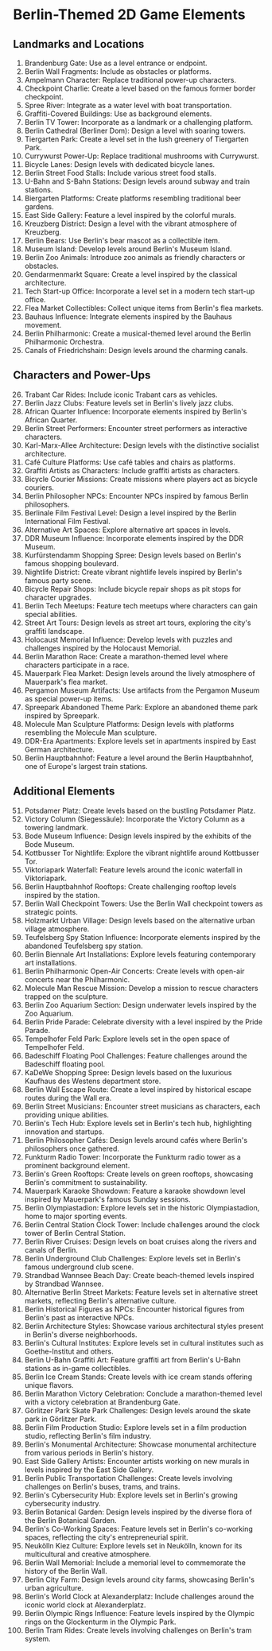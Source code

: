 # Berlin-Themed 2D Game Elements

## Landmarks and Locations

1. Brandenburg Gate: Use as a level entrance or endpoint.
2. Berlin Wall Fragments: Include as obstacles or platforms.
3. Ampelmann Character: Replace traditional power-up characters.
4. Checkpoint Charlie: Create a level based on the famous former border checkpoint.
5. Spree River: Integrate as a water level with boat transportation.
6. Graffiti-Covered Buildings: Use as background elements.
7. Berlin TV Tower: Incorporate as a landmark or a challenging platform.
8. Berlin Cathedral (Berliner Dom): Design a level with soaring towers.
9. Tiergarten Park: Create a level set in the lush greenery of Tiergarten Park.
10. Currywurst Power-Up: Replace traditional mushrooms with Currywurst.
11. Bicycle Lanes: Design levels with dedicated bicycle lanes.
12. Berlin Street Food Stalls: Include various street food stalls.
13. U-Bahn and S-Bahn Stations: Design levels around subway and train stations.
14. Biergarten Platforms: Create platforms resembling traditional beer gardens.
15. East Side Gallery: Feature a level inspired by the colorful murals.
16. Kreuzberg District: Design a level with the vibrant atmosphere of Kreuzberg.
17. Berlin Bears: Use Berlin's bear mascot as a collectible item.
18. Museum Island: Develop levels around Berlin's Museum Island.
19. Berlin Zoo Animals: Introduce zoo animals as friendly characters or obstacles.
20. Gendarmenmarkt Square: Create a level inspired by the classical architecture.
21. Tech Start-up Office: Incorporate a level set in a modern tech start-up office.
22. Flea Market Collectibles: Collect unique items from Berlin's flea markets.
23. Bauhaus Influence: Integrate elements inspired by the Bauhaus movement.
24. Berlin Philharmonic: Create a musical-themed level around the Berlin Philharmonic Orchestra.
25. Canals of Friedrichshain: Design levels around the charming canals.

## Characters and Power-Ups

26. Trabant Car Rides: Include iconic Trabant cars as vehicles.
27. Berlin Jazz Clubs: Feature levels set in Berlin's lively jazz clubs.
28. African Quarter Influence: Incorporate elements inspired by Berlin's African Quarter.
29. Berlin Street Performers: Encounter street performers as interactive characters.
30. Karl-Marx-Allee Architecture: Design levels with the distinctive socialist architecture.
31. Café Culture Platforms: Use café tables and chairs as platforms.
32. Graffiti Artists as Characters: Include graffiti artists as characters.
33. Bicycle Courier Missions: Create missions where players act as bicycle couriers.
34. Berlin Philosopher NPCs: Encounter NPCs inspired by famous Berlin philosophers.
35. Berlinale Film Festival Level: Design a level inspired by the Berlin International Film Festival.
36. Alternative Art Spaces: Explore alternative art spaces in levels.
37. DDR Museum Influence: Incorporate elements inspired by the DDR Museum.
38. Kurfürstendamm Shopping Spree: Design levels based on Berlin's famous shopping boulevard.
39. Nightlife District: Create vibrant nightlife levels inspired by Berlin's famous party scene.
40. Bicycle Repair Shops: Include bicycle repair shops as pit stops for character upgrades.
41. Berlin Tech Meetups: Feature tech meetups where characters can gain special abilities.
42. Street Art Tours: Design levels as street art tours, exploring the city's graffiti landscape.
43. Holocaust Memorial Influence: Develop levels with puzzles and challenges inspired by the Holocaust Memorial.
44. Berlin Marathon Race: Create a marathon-themed level where characters participate in a race.
45. Mauerpark Flea Market: Design levels around the lively atmosphere of Mauerpark's flea market.
46. Pergamon Museum Artifacts: Use artifacts from the Pergamon Museum as special power-up items.
47. Spreepark Abandoned Theme Park: Explore an abandoned theme park inspired by Spreepark.
48. Molecule Man Sculpture Platforms: Design levels with platforms resembling the Molecule Man sculpture.
49. DDR-Era Apartments: Explore levels set in apartments inspired by East German architecture.
50. Berlin Hauptbahnhof: Feature a level around the Berlin Hauptbahnhof, one of Europe's largest train stations.

## Additional Elements

51. Potsdamer Platz: Create levels based on the bustling Potsdamer Platz.
52. Victory Column (Siegessäule): Incorporate the Victory Column as a towering landmark.
53. Bode Museum Influence: Design levels inspired by the exhibits of the Bode Museum.
54. Kottbusser Tor Nightlife: Explore the vibrant nightlife around Kottbusser Tor.
55. Viktoriapark Waterfall: Feature levels around the iconic waterfall in Viktoriapark.
56. Berlin Hauptbahnhof Rooftops: Create challenging rooftop levels inspired by the station.
57. Berlin Wall Checkpoint Towers: Use the Berlin Wall checkpoint towers as strategic points.
58. Holzmarkt Urban Village: Design levels based on the alternative urban village atmosphere.
59. Teufelsberg Spy Station Influence: Incorporate elements inspired by the abandoned Teufelsberg spy station.
60. Berlin Biennale Art Installations: Explore levels featuring contemporary art installations.
61. Berlin Philharmonic Open-Air Concerts: Create levels with open-air concerts near the Philharmonic.
62. Molecule Man Rescue Mission: Develop a mission to rescue characters trapped on the sculpture.
63. Berlin Zoo Aquarium Section: Design underwater levels inspired by the Zoo Aquarium.
64. Berlin Pride Parade: Celebrate diversity with a level inspired by the Pride Parade.
65. Tempelhofer Feld Park: Explore levels set in the open space of Tempelhofer Feld.
66. Badeschiff Floating Pool Challenges: Feature challenges around the Badeschiff floating pool.
67. KaDeWe Shopping Spree: Design levels based on the luxurious Kaufhaus des Westens department store.
68. Berlin Wall Escape Route: Create a level inspired by historical escape routes during the Wall era.
69. Berlin Street Musicians: Encounter street musicians as characters, each providing unique abilities.
70. Berlin's Tech Hub: Explore levels set in Berlin's tech hub, highlighting innovation and startups.
71. Berlin Philosopher Cafés: Design levels around cafés where Berlin's philosophers once gathered.
72. Funkturm Radio Tower: Incorporate the Funkturm radio tower as a prominent background element.
73. Berlin's Green Rooftops: Create levels on green rooftops, showcasing Berlin's commitment to sustainability.
74. Mauerpark Karaoke Showdown: Feature a karaoke showdown level inspired by Mauerpark's famous Sunday sessions.
75. Berlin Olympiastadion: Explore levels set in the historic Olympiastadion, home to major sporting events.
76. Berlin Central Station Clock Tower: Include challenges around the clock tower of Berlin Central Station.
77. Berlin River Cruises: Design levels on boat cruises along the rivers and canals of Berlin.
78. Berlin Underground Club Challenges: Explore levels set in Berlin's famous underground club scene.
79. Strandbad Wannsee Beach Day: Create beach-themed levels inspired by Strandbad Wannsee.
80. Alternative Berlin Street Markets: Feature levels set in alternative street markets, reflecting Berlin's alternative culture.
81. Berlin Historical Figures as NPCs: Encounter historical figures from Berlin's past as interactive NPCs.
82. Berlin Architecture Styles: Showcase various architectural styles present in Berlin's diverse neighborhoods.
83. Berlin's Cultural Institutes: Explore levels set in cultural institutes such as Goethe-Institut and others.
84. Berlin U-Bahn Graffiti Art: Feature graffiti art from Berlin's U-Bahn stations as in-game collectibles.
85. Berlin Ice Cream Stands: Create levels with ice cream stands offering unique flavors.
86. Berlin Marathon Victory Celebration: Conclude a marathon-themed level with a victory celebration at Brandenburg Gate.
87. Görlitzer Park Skate Park Challenges: Design levels around the skate park in Görlitzer Park.
88. Berlin Film Production Studio: Explore levels set in a film production studio, reflecting Berlin's film industry.
89. Berlin's Monumental Architecture: Showcase monumental architecture from various periods in Berlin's history.
90. East Side Gallery Artists: Encounter artists working on new murals in levels inspired by the East Side Gallery.
91. Berlin Public Transportation Challenges: Create levels involving challenges on Berlin's buses, trams, and trains.
92. Berlin's Cybersecurity Hub: Explore levels set in Berlin's growing cybersecurity industry.
93. Berlin Botanical Garden: Design levels inspired by the diverse flora of the Berlin Botanical Garden.
94. Berlin's Co-Working Spaces: Feature levels set in Berlin's co-working spaces, reflecting the city's entrepreneurial spirit.
95. Neukölln Kiez Culture: Explore levels set in Neukölln, known for its multicultural and creative atmosphere.
96. Berlin Wall Memorial: Include a memorial level to commemorate the history of the Berlin Wall.
97. Berlin City Farm: Design levels around city farms, showcasing Berlin's urban agriculture.
98. Berlin's World Clock at Alexanderplatz: Include challenges around the iconic world clock at Alexanderplatz.
99. Berlin Olympic Rings Influence: Feature levels inspired by the Olympic rings on the Glockenturm in the Olympic Park.
100.  Berlin Tram Rides: Create levels involving challenges on Berlin's tram system.
